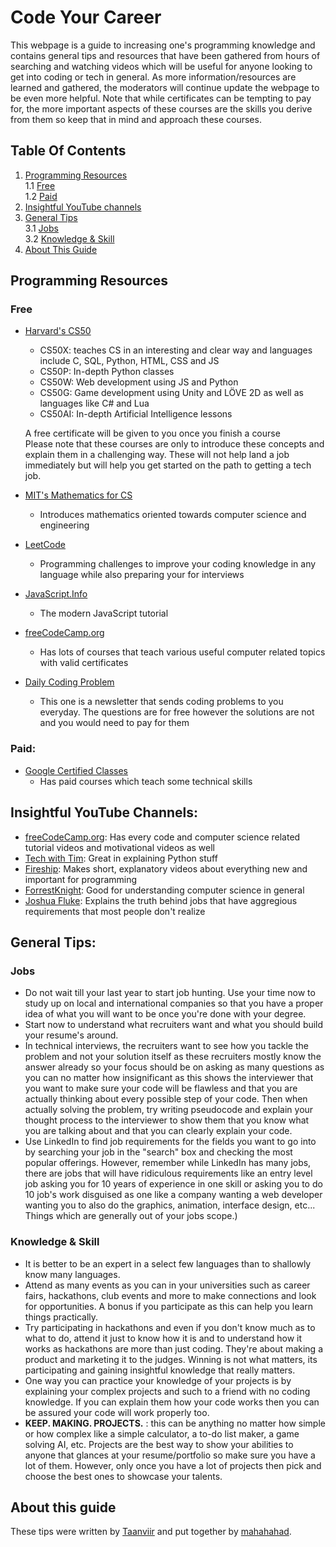 # Code Your Career

This webpage is a guide to increasing one's programming knowledge and contains general tips and resources that have been gathered from hours of searching and watching videos which will be useful for anyone looking to get into coding or tech in general. As more information/resources are learned and gathered, the moderators will continue update the webpage to be even more helpful. Note that while certificates can be tempting to pay for, the more important aspects of these courses are the skills you derive from them so keep that in mind and approach these courses.

## Table Of Contents

1. [Programming Resources](#programming-resources)  
1.1 [Free](#free-programming-resources)  
1.2 [Paid](#paid-programming-resources)  
2. [Insightful YouTube channels](#YT-channels)
3. [General Tips](#general-tips)  
	3.1 [Jobs](#jobs)  
	3.2 [Knowledge & Skill](#knowledge-and-skill)  
4. [About This Guide](#about-this-guide)

<a name="programming-resources"> </a>

## Programming Resources

<a name="free-programming-resources"> </a>

### Free

- [Harvard's CS50](https://pll.harvard.edu/subject/computer-science)
	- CS50X: teaches CS in an interesting and clear way and languages include C, SQL, Python, HTML, CSS and JS
	- CS50P: In-depth Python classes
	- CS50W: Web development using JS and Python
	- CS50G: Game development using Unity and LÖVE 2D as well as languages like C# and Lua
	- CS50AI: In-depth Artificial Intelligence lessons

	A free certificate will be given to you once you finish a course  
	Please note that these courses are only to introduce these concepts and explain them in a challenging way. These will not help land a job immediately but will help you get started on the path to getting a tech job.
- [MIT's Mathematics for CS](https://openlearninglibrary.mit.edu/courses/course-v1:OCW+6.042J+2T2019/about)
	- Introduces mathematics oriented towards computer science and engineering
- [LeetCode](https://leetcode.com/)
	- Programming challenges to improve your coding knowledge in any language while also preparing your for interviews
-	[JavaScript.Info](https://javascript.info/)
	- The modern JavaScript tutorial
- [freeCodeCamp.org](https://www.freecodecamp.org/learn)
	- Has lots of courses that teach various useful computer related topics with valid certificates
- [Daily Coding Problem](https://www.dailycodingproblem.com/)
	- This one is a newsletter that sends coding problems to you everyday. The questions are for free however the solutions are not and you would need to pay for them


<a name="paid-programming-resources"> </a>

### Paid:

- [Google Certified Classes](https://grow.google/certificates/#?modal_active=none)
	- Has paid courses which teach some technical skills

<a name="YT-channels"> </a>

## Insightful YouTube Channels:

- [freeCodeCamp.org](https://www.youtube.com/c/Freecodecamp): Has every code and computer science related tutorial videos and motivational videos as well
- [Tech with Tim](https://www.youtube.com/c/TechWithTim): Great in explaining Python stuff
- [Fireship](https://www.youtube.com/c/Fireship): Makes short, explanatory videos about everything new and important for programming
- [ForrestKnight](https://www.youtube.com/c/FKnight): Good for understanding computer science in general
- [Joshua Fluke](https://www.youtube.com/c/JoshuaFluke1): Explains the truth behind jobs that have aggregious requirements that most people don't realize

<a name="general-tips"></a>

## General Tips:

<a name="jobs"> </a>

### Jobs
- Do not wait till your last year to start job hunting. Use your time now to study up on local and international companies so that you have a proper idea of what you will want to be once you're done with your degree.
- Start now to understand what recruiters want and what you should build your resume's around.
- In technical interviews, the recruiters want to see how you tackle the problem and not your solution itself as these recruiters mostly know the answer already so your focus should be on asking as many questions as you can no matter how insignificant as this shows the interviewer that you want to make sure your code will be flawless and that you are actually thinking about every possible step of your code. Then when actually solving the problem, try writing pseudocode and explain your thought process to the interviewer to show them that you know what you are talking about and that you can clearly explain your code.
- Use LinkedIn to find job requirements for the fields you want to go into by searching your job in the "search" box and checking the most popular offerings. However, remember	while LinkedIn has many jobs, there are jobs that will have ridiculous requirements like an entry level job asking you for 10 years of experience in one skill or asking you to do 10 job's work disguised as one like a company wanting a web developer wanting you to also do the graphics, animation, interface design, etc... Things which are generally out of your jobs scope.)

<a name="knowledge-and-skill"> </a>

### Knowledge & Skill

- It is better to be an expert in a select few languages than to shallowly know many languages.
- Attend as many events as you can in your universities such as career fairs, hackathons, club events and more to make connections and look for opportunities. A bonus if you participate as this can help you learn things practically.
- Try participating in hackathons and even if you don't know much as to what to do, attend it just to know how it is and to understand how it works as hackathons are more than just coding. They're about making a product and marketing it to the judges. Winning is not what matters, its participating and gaining insightful knowledge that really matters.
- One way you can practice your knowledge of your projects is by explaining your complex projects and such to a friend with no coding knowledge. If you can explain them how your code works then you can be assured your code will work properly too.
- **KEEP. MAKING. PROJECTS.** : this can be anything no matter how simple or how complex like a simple calculator, a to-do list maker, a game solving AI, etc. Projects are the best way to show your abilities to anyone that glances at your resume/portfolio so make sure you have a lot of them. However, only once you have a lot of projects then pick and choose the best ones to showcase your talents.

<a name="about-this-guide"></a>

## About this guide

These tips were written by [Taanviir](https://github.com/Taanviir) and put together by [mahahahad](https://github.com/mahahahad).
